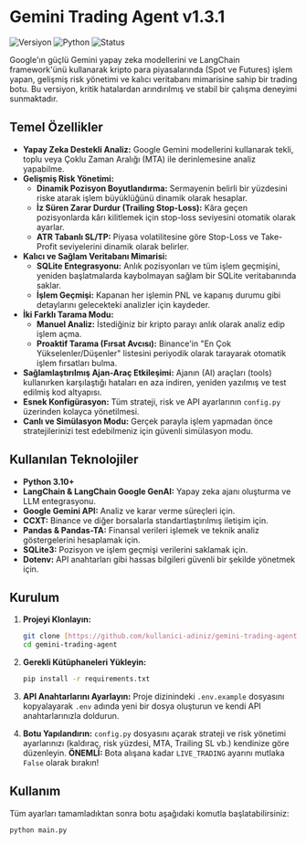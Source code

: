 # Gemini Trading Agent v1.3.1

![Versiyon](https://img.shields.io/badge/versiyon-1.3.1-brightgreen) ![Python](https://img.shields.io/badge/Python-3.10%2B-blueviolet) ![Status](https://img.shields.io/badge/status-stabil-green)

Google'ın güçlü Gemini yapay zeka modellerini ve LangChain framework'ünü kullanarak kripto para piyasalarında (Spot ve Futures) işlem yapan, gelişmiş risk yönetimi ve kalıcı veritabanı mimarisine sahip bir trading botu. Bu versiyon, kritik hatalardan arındırılmış ve stabil bir çalışma deneyimi sunmaktadır.

## Temel Özellikler

- **Yapay Zeka Destekli Analiz:** Google Gemini modellerini kullanarak tekli, toplu veya Çoklu Zaman Aralığı (MTA) ile derinlemesine analiz yapabilme.
- **Gelişmiş Risk Yönetimi:**
    - **Dinamik Pozisyon Boyutlandırma:** Sermayenin belirli bir yüzdesini riske atarak işlem büyüklüğünü dinamik olarak hesaplar.
    - **İz Süren Zarar Durdur (Trailing Stop-Loss):** Kâra geçen pozisyonlarda kârı kilitlemek için stop-loss seviyesini otomatik olarak ayarlar.
    - **ATR Tabanlı SL/TP:** Piyasa volatilitesine göre Stop-Loss ve Take-Profit seviyelerini dinamik olarak belirler.
- **Kalıcı ve Sağlam Veritabanı Mimarisi:**
    - **SQLite Entegrasyonu:** Anlık pozisyonları ve tüm işlem geçmişini, yeniden başlatmalarda kaybolmayan sağlam bir SQLite veritabanında saklar.
    - **İşlem Geçmişi:** Kapanan her işlemin PNL ve kapanış durumu gibi detaylarını gelecekteki analizler için kaydeder.
- **İki Farklı Tarama Modu:**
    - **Manuel Analiz:** İstediğiniz bir kripto parayı anlık olarak analiz edip işlem açma.
    - **Proaktif Tarama (Fırsat Avcısı):** Binance'in "En Çok Yükselenler/Düşenler" listesini periyodik olarak tarayarak otomatik işlem fırsatları bulma.
- **Sağlamlaştırılmış Ajan-Araç Etkileşimi:** Ajanın (AI) araçları (tools) kullanırken karşılaştığı hataları en aza indiren, yeniden yazılmış ve test edilmiş kod altyapısı.
- **Esnek Konfigürasyon:** Tüm strateji, risk ve API ayarlarının `config.py` üzerinden kolayca yönetilmesi.
- **Canlı ve Simülasyon Modu:** Gerçek parayla işlem yapmadan önce stratejilerinizi test edebilmeniz için güvenli simülasyon modu.

## Kullanılan Teknolojiler

- **Python 3.10+**
- **LangChain & LangChain Google GenAI:** Yapay zeka ajanı oluşturma ve LLM entegrasyonu.
- **Google Gemini API:** Analiz ve karar verme süreçleri için.
- **CCXT:** Binance ve diğer borsalarla standartlaştırılmış iletişim için.
- **Pandas & Pandas-TA:** Finansal verileri işlemek ve teknik analiz göstergelerini hesaplamak için.
- **SQLite3:** Pozisyon ve işlem geçmişi verilerini saklamak için.
- **Dotenv:** API anahtarları gibi hassas bilgileri güvenli bir şekilde yönetmek için.

## Kurulum

1.  **Projeyi Klonlayın:**
    ```bash
    git clone [https://github.com/kullanici-adiniz/gemini-trading-agent.git](https://github.com/kullanici-adiniz/gemini-trading-agent.git)
    cd gemini-trading-agent
    ```

2.  **Gerekli Kütüphaneleri Yükleyin:**
    ```bash
    pip install -r requirements.txt
    ```

3.  **API Anahtarlarını Ayarlayın:**
    Proje dizinindeki `.env.example` dosyasını kopyalayarak `.env` adında yeni bir dosya oluşturun ve kendi API anahtarlarınızla doldurun.

4.  **Botu Yapılandırın:**
    `config.py` dosyasını açarak strateji ve risk yönetimi ayarlarınızı (kaldıraç, risk yüzdesi, MTA, Trailing SL vb.) kendinize göre düzenleyin.
    **ÖNEMLİ:** Bota alışana kadar `LIVE_TRADING` ayarını mutlaka `False` olarak bırakın!

## Kullanım

Tüm ayarları tamamladıktan sonra botu aşağıdaki komutla başlatabilirsiniz:

```bash
python main.py